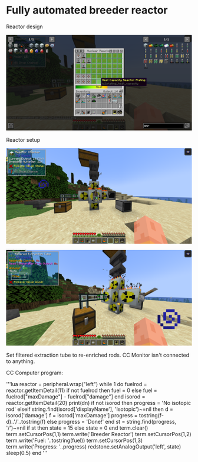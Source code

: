 # Fully automated breeder reactor

Reactor design

![Reactor design](https://github.com/MCNaOtlichnoYT/IC2_Classic/blob/main/screenshots/2024-12-21_12.13.14.png?raw=true)

Reactor setup

![Reactor design](https://github.com/MCNaOtlichnoYT/IC2_Classic/blob/main/screenshots/2024-12-21_12.13.11.png?raw=true)

![Reactor design](https://github.com/MCNaOtlichnoYT/IC2_Classic/blob/main/screenshots/2024-12-21_12.13.25.png?raw=true)

Set filtered extraction tube to re-enriched rods. CC Monitor isn't connected to anything.

CC Computer program:

'''lua
reactor = peripheral.wrap("left")
while 1 do
    fuelrod = reactor.getItemDetail(11)
    if not fuelrod then
        fuel = 0
    else
        fuel = fuelrod["maxDamage"] - fuelrod["damage"]
    end
    isorod = reactor.getItemDetail(20)
    print(dn)
    if not isorod then
        progress = 'No isotopic rod'
    elseif string.find(isorod['displayName'], 'Isotopic')~=nil then
        d = isorod['damage']
        f = isorod['maxDamage']
        progress = tostring(f-d)..'/'..tostring(f)
    else
        progress = 'Done!'
    end
    st = string.find(progress, '/')~=nil
    if st then
        state = 15
    else
        state = 0
    end
    term.clear()
    term.setCursorPos(1,1)
    term.write('Breeder Reactor')
    term.setCursorPos(1,2)
    term.write('Fuel: '..tostring(fuel))
    term.setCursorPos(1,3)
    term.write('Progress: '..progress)
    redstone.setAnalogOutput('left', state)
    sleep(0.5)
end
'''
